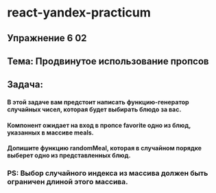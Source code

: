 # react-yandex-practicum
## Упражнение 6 02
## Тема: Продвинутое использование пропсов
## Задача:
#### В этой задаче вам предстоит написать функцию-генератор случайных чисел, которая будет выбирать блюдо за вас.
#### Компонент <FavoriteFood /> ожидает на вход в пропсе favorite одно из блюд, указанных в массиве meals. 
#### Допишите функцию randomMeal, которая в случайном порядке выберет одно из представленных блюд.
### PS: Выбор случайного индекса из массива должен быть ограничен длиной этого массива.
